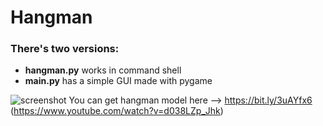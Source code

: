 # Hangman

### There's two versions:
- **hangman.py** works in command shell
- **main.py** has a simple GUI made with pygame

![screenshot](https://user-images.githubusercontent.com/86803100/135766662-8b075d7a-9658-4303-aa5e-364ac55edb2c.png)
You can get hangman model here --> https://bit.ly/3uAYfx6 (https://www.youtube.com/watch?v=d038LZp_Jhk)
